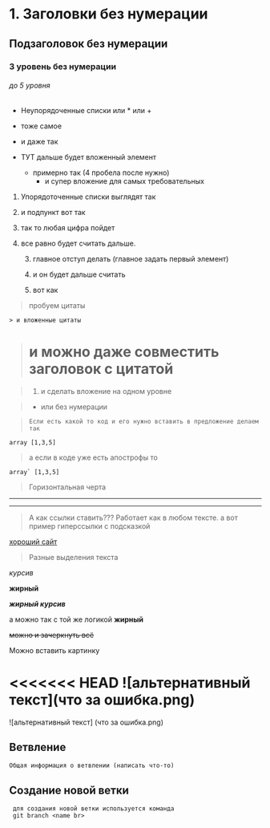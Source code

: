 # 1. Заголовки без нумерации
## Подзаголовок без нумерации
### 3 уровень без нумерации
###### до 5 уровня

- Неупорядоченные списки  или * или +
+ тоже самое
* и даже так

* ТУТ дальше будет вложенный элемент
    * примерно так (4 пробела после нужно)
        * и супер вложение для самых требовательных

1. Упорядоточенные списки выглядят так
    
2. и подпункт вот так

0. так то любая цифра пойдет

100. все равно будет считать дальше.

     3. главное отступ делать (главное задать первый элемент)

     6. и он будет дальше считать

     0. вот как

> пробуем цитаты

    > и вложенные цитаты
         
># и можно даже совместить заголовок с цитатой

>1.    и сделать вложение на одном уровне

>*    или без нумерации

>     Если есть какой то код и его нужно вставить в предложение делаем так

`array [1,3,5]`

>    а если в коде уже есть апострофы то

``array` [1,3,5]``

>Горизонтальная черта 

***
---
 > А как ссылки ставить??? Работает как в любом тексте. а вот пример гиперссылки с подсказкой

 [хороший сайт](https://vk.com/feed/ "перейди сюда, когда устанешь")
 

>Разные выделения текста

*курсив*

**жирный**

***жирный курсив***

а можно так с той же логикой __жирный__
 
 ~~можно и зачеркнуть всё~~

 Можно вставить картинку

<<<<<<< HEAD
![альтернативный текст](что за ошибка.png) 
=======
![альтернативный текст] (что за ошибка.png) 


## Ветвление
    Общая информация о ветвлении (написать что-то)

## Создание новой ветки
     для создания новой ветки используется команда
     git branch <name br>




